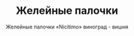 ---
#site_title: Продукт # Заголовок страницы (вкладка в браузере)
uniclass: product-6 # Это трогать не нужно

#------ Карточка товара ------
title: Желейные палочки # Заголовок, который будет везде отображаться
tumbnail: /assets/images/products/tumb-product-6.png # Изображение для карточки товара

#------ Отдельная страница товара - 1 экран ------
title_section: Желейные палочки # Название продукта на странице
subtitle: Желейные палочки «Nicitimo» виноград - вишня # Подзаголовок
describe: Отличное лакомство с натуральными ингредиентами для детей и взрослых. # Описание под заголовком
size_upakovki: 187x68x70 мм # Размер упаковки
count_in: 15 шт # Кол-во в гофрокоробе
size_gofro: 395x240x150 мм # Размер гофрокороба

#------ Преимущества - 2 экран ------
# Одна карточка состоит из двух полей - img и text. Оба поля нужно заполнять, чтобы они отобазились на странице
advantages:
    - img: /assets/images/icons/unik_icon.svg
      text: Уникальный продукт на российском рынке
    - img: /assets/images/icons/hand_icon.svg
      text: Руки остаются чистыми 
    - img: /assets/images/icons/8_icon.svg
      text: 8 палочек в каждой пачке

#------ Продукция бренда - 3 экран ------
brands_products:
    - img: /assets/images/products/product-6/brands/item-1.png
      img_slider: /assets/images/products/product-6/for-slider/item-1.png
      subtitle: Желейные палочки «Nicitimo» кола - бабл гам # Подзаголовок
      describe: Отличное лакомство с натуральными ингредиентами для детей и взрослых. # Описание под заголовком
      size_upakovki: 187x68x70 мм # Размер упаковки
      count_in: 15 шт # Кол-во в гофрокоробе
      size_gofro: 395x240x150 мм # Размер гофрокороба
    - img: /assets/images/products/product-6/brands/item-2.png
      is_first_slide: true
    - img: /assets/images/products/product-6/brands/item-3.png
      img_slider: /assets/images/products/product-6/for-slider/item-3.png
      subtitle: Желейные палочки «Nicitimo» апельсин - ананас # Подзаголовок
      describe: Отличное лакомство с натуральными ингредиентами для детей и взрослых. # Описание под заголовком
      size_upakovki: 187x68x70 мм # Размер упаковки
      count_in: 15 шт # Кол-во в гофрокоробе
      size_gofro: 395x240x150 мм # Размер гофрокороба
---